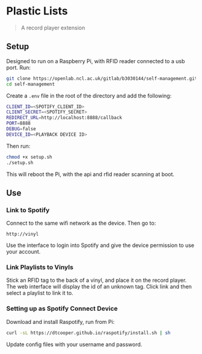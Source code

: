 # Plastic Lists
> A record player extension

## Setup
Designed to run on a Raspberry Pi, with RFID reader connected to a usb port.
Run:
```bash
git clone https://openlab.ncl.ac.uk/gitlab/b3030144/self-management.git
cd self-management
```

Create a `.env` file in the root of the directory and add the following:
```bash
CLIENT_ID=<SPOTIFY_CLIENT_ID>
CLIENT_SECRET=<SPOTIFY_SECRET>
REDIRECT_URL=http://localhost:8888/callback
PORT=8888
DEBUG=false
DEVICE_ID=<PLAYBACK DEVICE ID>
```

Then run:
```bash
chmod +x setup.sh
./setup.sh
```

This will reboot the Pi, with the api and rfid reader scanning at boot.

## Use
### Link to Spotify
Connect to the same wifi network as the device. Then go to:
```
http://vinyl
```
Use the interface to login into Spotify and give the device permission to use your account.

### Link Playlists to Vinyls
Stick an RFID tag to the back of a vinyl, and place it on the record player. The web interface will display the id of an unknown tag. Click link and then select a playlist to link it to.

### Setting up as Spotify Connect Device
Download and install Raspotify, run from Pi:
```bash
curl -sL https://dtcooper.github.io/raspotify/install.sh | sh
```
Update config files with your username and password.
